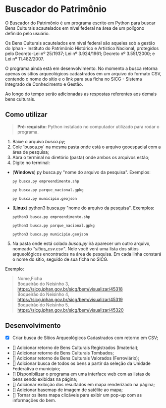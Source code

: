 
# Buscador do Patrimônio

O Buscador do Patrimônio é um programa escrito em Python para buscar Bens Culturais acautelados em nível federal na área de um polígono definido pelo usuário.

Os Bens Culturais acautelados em nível federal são aqueles sob a gestão do Iphan - Instituto do Patrimônio Histórico e Artístico Nacional, protegidos pelo Decreto-Lei nº 25/1937; Lei nº 3.924/1961; Decreto nº 3.551/2000; e Lei nº 11.482/2007.

O programa ainda está em desenvolvimento. No momento a busca retorna apenas os sítios arqueológicos cadastrados em um arquivo do formato CSV, contendo o nome do sítio e o link para sua ficha no SICG - Sistema Integrado de Conhecimento e Gestão.

Ao longo do tempo serão adicionadas as respostas referentes aos demais bens culturais.


## Como utilizar

>**Pré-requisito:** Python instalado no computador utilizado para rodar o programa.

1. Baixe o arquivo *busca.py*;
2. Cole 'busca.py' na mesma pasta onde está o arquivo geoespacial com a área de pesquisa;
3. Abra o terminal no diretório (pasta) onde ambos os arquivos estão;
4. Digite no terminal:

- (**Windows**) py busca.py "nome do arquivo da pesquisa".
    Exemplos:

    `py busca.py empreendimento.shp`
    
    `py busca.py parque_nacional.gpkg`

    `py busca.py municipio.geojson`

- (**Linux**) python3 busca.py "nome do arquivo da pesquisa".
    Exemplos:

    `python3 busca.py empreendimento.shp`

    `python3 busca.py parque_nacional.gpkg`

    `python3 busca.py municipio.geojson`
    
5. Na pasta onde está colado *busca.py* irá aparecer um outro arquivo, nomeado *"sitios_csv.csv"*. Nele você verá uma lista dos sítios arqueológicos encontrados na área de pesquisa. Em cada linha constará o nome do sítio, seguido de sua ficha no SICG.

Exemplo:

>Nome,Ficha<br>
>Boqueirão do Neisinho 3, https://sicg.iphan.gov.br/sicg/bem/visualizar/45318<br>
>Boqueirão do Neisinho 4, https://sicg.iphan.gov.br/sicg/bem/visualizar/45319<br>
>Boqueirão do Neisinho 5, https://sicg.iphan.gov.br/sicg/bem/visualizar/45320<br>


## Desenvolvimento

* [x] Criar busca de Sítios Arqueológicos Cadastrados com retorno em CSV;
* [] Adicionar retorno de Bens Culturais Registrados (Imaterial);
* [] Adicionar retorno de Bens Culturais Tombados;
* [] Adicionar retorno de Bens Culturais Valorados (Ferroviário);
* [] Adicionar busca de todos os bens a partir da seleção da Unidade Federativa e município;
* [] Disponibilizar o programa em uma interface web com as listas de bens sendo exibidas na página;
* [] Adicionar exibição dos resultados em mapa renderizado na página;
* [] Adicionar basemap de imagem de satélite ao mapa;
* [] Tornar os itens mapa clicáveis para exibir um pop-up com as informações do bem.

